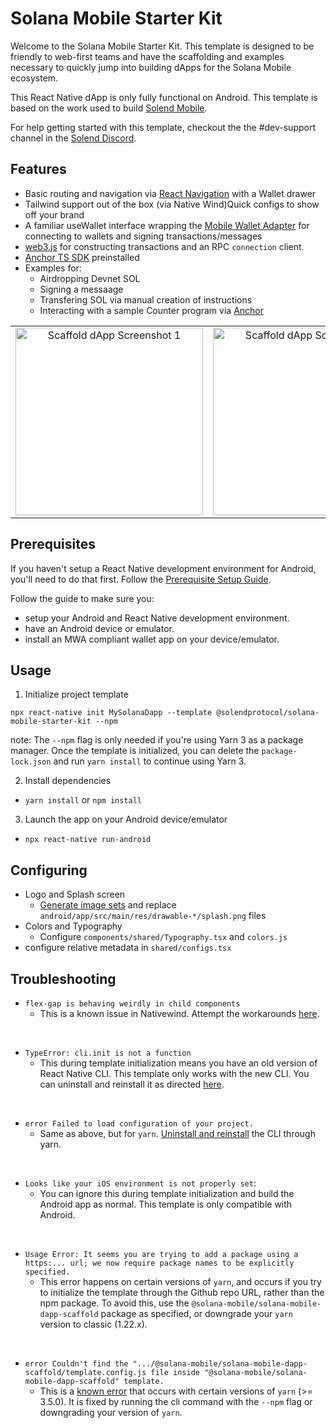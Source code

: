 # Solana Mobile Starter Kit

Welcome to the Solana Mobile Starter Kit.
This template is designed to be friendly to web-first teams and have the scaffolding and examples necessary to quickly jump into building dApps for the Solana Mobile ecosystem.

This React Native dApp is only fully functional on Android. This template is based on the work used to build [Solend Mobile](https://twitter.com/solendprotocol/status/1727355528232464535).

For help getting started with this template, checkout the the #dev-support channel in the [Solend Discord](https://discord.gg/aGXvPNGXDT).

## Features
- Basic routing and navigation via [React Navigation](https://reactnavigation.org/) with a Wallet drawer
- Tailwind support out of the box (via Native Wind)Quick configs to show off your brand
- A familiar useWallet interface wrapping the [Mobile Wallet Adapter](https://github.com/solana-mobile/mobile-wallet-adapter/tree/main/js/packages/mobile-wallet-adapter-protocol) for connecting to wallets and signing transactions/messages
- [web3.js](https://solana-labs.github.io/solana-web3.js/) for constructing transactions and an RPC `connection` client.
- [Anchor TS SDK]([https://solana-labs.github.io/solana-web3.js/](https://github.com/coral-xyz/anchor/tree/master/ts/packages/anchor)) preinstalled
- Examples for:
  - Airdropping Devnet SOL
  - Signing a messaage
  - Transfering SOL via manual creation of instructions
  - Interacting with a sample Counter program via [Anchor]([https://solana-labs.github.io/solana-web3.js/](https://github.com/coral-xyz/anchor/tree/master/ts/packages/anchor))

<table>
  <tr>
    <td align="center">
      <img src="https://github.com/solendprotocol/solana-mobile-starter-kit/assets/89805726/ad33b851-1773-43cf-b857-d6722490b329" alt="Scaffold dApp Screenshot 1" width=300 />
    </td>
    <td align="center">
      <img src="https://github.com/solendprotocol/solana-mobile-starter-kit/assets/89805726/5e317dfe-b459-4645-9965-729b6611fa94" alt="Scaffold dApp Screenshot 3" width=300 />
    </td>
    <td align="center">
      <img src="https://github.com/solendprotocol/solana-mobile-starter-kit/assets/89805726/08ab0cd0-9d3f-43fb-bf17-bb8bb8fe63ee" alt="Scaffold dApp Screenshot 2" width=300 />
    </td>
  </tr>
</table>

## Prerequisites

If you haven't setup a React Native development environment for Android, you'll need to do that first. Follow the [Prerequisite Setup Guide](https://docs.solanamobile.com/getting-started/development-setup).

Follow the guide to make sure you:
- setup your Android and React Native development environment.
- have an Android device or emulator.
- install an MWA compliant wallet app on your device/emulator.
   
## Usage
1. Initialize project template
```
npx react-native init MySolanaDapp --template @solendprotocol/solana-mobile-starter-kit --npm
```
note: The `--npm` flag is only needed if you're using Yarn 3 as a package manager. Once the template is initialized, you can delete the `package-lock.json` and run `yarn install` to continue using Yarn 3.

2. Install dependencies
- `yarn install` or `npm install`
3. Launch the app on your Android device/emulator
- `npx react-native run-android`

## Configuring
- Logo and Splash screen
  - [Generate image sets](https://www.appicon.co/#image-sets) and replace `android/app/src/main/res/drawable-*/splash.png` files
- Colors and Typography
  - Configure `components/shared/Typography.tsx` and `colors.js`
- configure relative metadata in `shared/configs.tsx`

## Troubleshooting
  
- `flex-gap is behaving weirdly in child components` 
  - This is a known issue in Nativewind. Attempt the workarounds [here](https://github.com/styled-components/styled-components/issues/3628).

<br>

- `TypeError: cli.init is not a function` 
  - This during template initialization means you have an old version of React Native CLI. 
This template only works with the new CLI. You can uninstall and reinstall it as directed [here](https://stackoverflow.com/questions/72768245/typeerror-cli-init-is-not-a-function-for-react-native).

<br>

- `error Failed to load configuration of your project.`
  - Same as above, but for `yarn`. [Uninstall and reinstall](https://github.com/react-native-community/cli#updating-the-cli) the CLI through yarn.

<br>

- `Looks like your iOS environment is not properly set`:
  -  You can ignore this during template initialization and build the Android app as normal. This template is only compatible with Android.

<br>

- `Usage Error: It seems you are trying to add a package using a https:... url; we now require package names to be explicitly specified.`
  - This error happens on certain versions of `yarn`, and occurs if you try to initialize the template through the Github repo URL, rather than the npm package. To avoid this, use the `@solana-mobile/solana-mobile-dapp-scaffold` package as specified, or downgrade your `yarn` version to classic (1.22.x).

<br>

- `error Couldn't find the ".../@solana-mobile/solana-mobile-dapp-scaffold/template.config.js file inside "@solana-mobile/solana-mobile-dapp-scaffold" template.`
  - This is a [known error](https://github.com/react-native-community/cli/issues/1924) that occurs with certain versions of `yarn` (>= 3.5.0). It is fixed by running the cli command with the `--npm` flag or downgrading your version of `yarn`.

